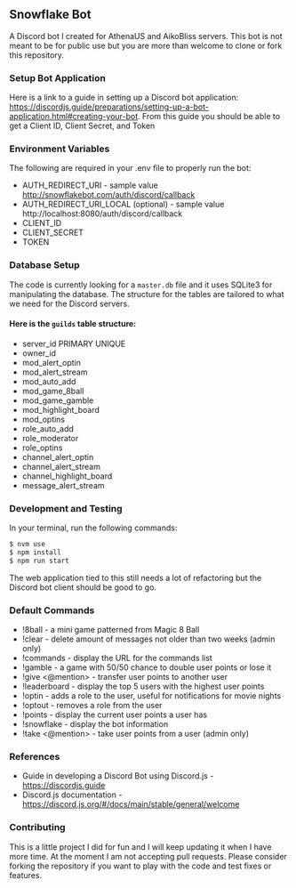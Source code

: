 ## Snowflake Bot
A Discord bot I created for AthenaUS and AikoBliss servers. This bot is not meant to be for public use but you are more than welcome to clone or fork this repository.

### Setup Bot Application
Here is a link to a guide in setting up a Discord bot application: https://discordjs.guide/preparations/setting-up-a-bot-application.html#creating-your-bot. From this guide you should be able to get a Client ID, Client Secret, and Token

### Environment Variables
The following are required in your .env file to properly run the bot:
* AUTH_REDIRECT_URI - sample value http://snowflakebot.com/auth/discord/callback
* AUTH_REDIRECT_URI_LOCAL (optional) - sample value http://localhost:8080/auth/discord/callback
* CLIENT_ID
* CLIENT_SECRET
* TOKEN

### Database Setup
The code is currently looking for a `master.db` file and it uses SQLite3 for manipulating the database. The structure for the tables are tailored to what we need for the Discord servers.

#### Here is the `guilds` table structure:
* server_id PRIMARY UNIQUE
* owner_id
* mod_alert_optin
* mod_alert_stream
* mod_auto_add
* mod_game_8ball
* mod_game_gamble
* mod_highlight_board
* mod_optins
* role_auto_add
* role_moderator
* role_optins
* channel_alert_optin
* channel_alert_stream
* channel_highlight_board
* message_alert_stream

### Development and Testing
In your terminal, run the following commands:
```sh
$ nvm use
$ npm install
$ npm run start
```
The web application tied to this still needs a lot of refactoring but the Discord bot client should be good to go.

### Default Commands
* !8ball - a mini game patterned from Magic 8 Ball
* !clear <number> - delete <number> amount of messages not older than two weeks (admin only)
* !commands - display the URL for the commands list
* !gamble <number> - a game with 50/50 chance to double <number> user points or lose it
* !give <@mention> <number> - transfer <number> user points to another user
* !leaderboard - display the top 5 users with the highest user points
* !optin <role> - adds a role to the user, useful for notifications for movie nights
* !optout <role> - removes a role from the user
* !points - display the current user points a user has
* !snowflake - display the bot information
* !take <@mention> <number> - take <number> user points from a user (admin only)

### References
* Guide in developing a Discord Bot using Discord.js - https://discordjs.guide
* Discord.js documentation - https://discord.js.org/#/docs/main/stable/general/welcome

### Contributing
This is a little project I did for fun and I will keep updating it when I have more time. At the moment I am not accepting pull requests. Please consider forking the repository if you want to play with the code and test fixes or features.
